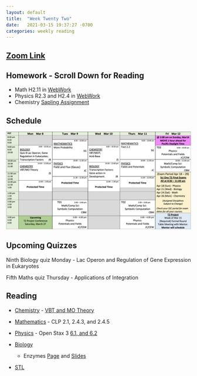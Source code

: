 ```yaml
---
layout: default
title:  "Week Twenty Two"
date:   2021-03-15 19:37:27 -0700
categories: weekly reading
---
```

## [Zoom Link](https://ubc.zoom.us/j/69489092134?pwd=ZTRxOFNmRmNVT3NpWVhmV0VDTEpyUT09)

## Homework - Scroll Down for Reading
- Math H2.11 in [WebWork](https://webwork.elearning.ubc.ca/webwork2/2020W1-2_SCIE_010_001/)
- Physics R2.3 and H2.4 in [WebWork](https://webwork.elearning.ubc.ca/webwork2/2020W1-2_SCIE_010_001/)
- Chemistry [Sapling Assignment](https://canvas.ubc.ca/courses/62920/assignments/854498)


## Schedule

![Week Twenty One Schedule](/assets/w21schedule.png)

## Upcoming Quizzes

Ninth Biology quiz Monday - Lac Operon and Regulation of Gene Expression in Eukaryotes    
<!-- Second Maths test Thursday - Techniques of Integration     -->
Fifth Maths quiz Thursday - Applications of Integration     
<!-- Third Physics quiz Thursday/Friday - Quantum Mechanics and Electrostatics     -->
<!-- Second Chemistry quiz Thursday/Friday - Intermolecular Forces and Quantum    -->

## Reading

- [Chemistry](https://canvas.ubc.ca/courses/62920) - [VBT and MO Theory](https://canvas.ubc.ca/courses/62920/files/13173415?module_item_id=2970686)

	
- [Mathematics](https://canvas.ubc.ca/courses/62921) - <!-- 7 on [Active Calculus](https://activecalculus.org/) and -->CLP 2.1, 2.4.3, and 2.4.5



- [Physics](https://canvas.ubc.ca/courses/62922) - <!--[Waves on WebWork](https://webwork.elearning.ubc.ca/webwork2/2020W1-2_SCIE_010_001/) -->Open Stax 3 [6.1, and 6.2](https://openstax.org/books/university-physics-volume-3/pages/5-1-invariance-of-physical-laws)<!-- Vol. 1 Ch. 16, 18, Vol. 3 Ch. 3.1 and 3.2 -->



- [Biology](https://canvas.ubc.ca/courses/62806)
    - Enzymes [Page](https://canvas.ubc.ca/courses/62806/pages/enzymes?module_item_id=1883073) and [Slides](https://canvas.ubc.ca/courses/62806/files/8415170/download?wrap=1)


- [STL](https://canvas.ubc.ca/courses/62807a)